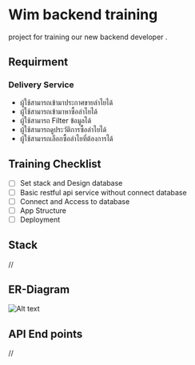 # Wim backend training
project for training our new backend developer .

## Requirment 
### Delivery Service
 - ผู้ใช้สามารถเข้ามาประกาศขายลำไยได้
 - ผู้ใช้สามารถเข้ามาหาซื้อลำไยได้
 - ผู้ใช้สามารถ Filter ข้อมูลได้
 - ผู้ใช้สามารถดูประวัติการซื้อลำไยได้
 - ผู้ใช้สามารถเลือกซื้อลำไยที่ต้องการได้

## Training Checklist 
 - [ ] Set stack and Design database
 - [ ] Basic restful api service without connect database
 - [ ] Connect and Access to database
 - [ ] App Structure
 - [ ] Deployment
 
## Stack
//

## ER-Diagram
![Alt text](wim-backend-training/ER/Longen-ER.png?raw=true "Title")


## API End points
//
